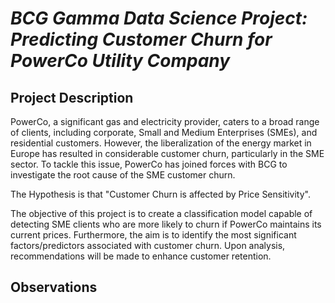 # _BCG Gamma Data Science Project: Predicting Customer Churn for PowerCo Utility Company_

## **Project Description**

PowerCo, a significant gas and electricity provider, caters to a broad range of clients, including corporate, Small and Medium Enterprises (SMEs), and residential customers. However, the liberalization of the energy market in Europe has resulted in considerable customer churn, particularly in the SME sector. To tackle this issue, PowerCo has joined forces with BCG to investigate the root cause of the SME customer churn.

The Hypothesis is that "Customer Churn is affected by Price Sensitivity".

The objective of this project is to create a classification model capable of detecting SME clients who are more likely to churn if PowerCo maintains its current prices. Furthermore, the aim is to identify the most significant factors/predictors associated with customer churn. Upon analysis, recommendations will be made to enhance customer retention.

## **Observations**
